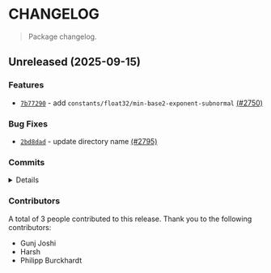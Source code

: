 # CHANGELOG

> Package changelog.

<section class="release" id="unreleased">

## Unreleased (2025-09-15)

<section class="features">

### Features

-   [`7b77290`](https://github.com/stdlib-js/stdlib/commit/7b7729066379e5ac5f56add760821ef1f62c6db8) - add `constants/float32/min-base2-exponent-subnormal` [(#2750)](https://github.com/stdlib-js/stdlib/pull/2750)

</section>

<!-- /.features -->

<section class="bug-fixes">

### Bug Fixes

-   [`2bd8dad`](https://github.com/stdlib-js/stdlib/commit/2bd8dad23915360136774f656edab87d017a2201) - update directory name [(#2795)](https://github.com/stdlib-js/stdlib/pull/2795)

</section>

<!-- /.bug-fixes -->

<section class="commits">

### Commits

<details>

-   [`f9651e6`](https://github.com/stdlib-js/stdlib/commit/f9651e6411b4ebd3c95dcc6b46c02e6d5be009fa) - **test:** use .strictEqual() instead of .equal() and fix lint errors _(by Philipp Burckhardt)_
-   [`9b9c746`](https://github.com/stdlib-js/stdlib/commit/9b9c7468b6c0c0d2575bbeedbee96c9bcee64b26) - **chore:** update test messages in `constants/float32` [(#6773)](https://github.com/stdlib-js/stdlib/pull/6773) _(by Harsh)_
-   [`4301694`](https://github.com/stdlib-js/stdlib/commit/43016945387e02d6396d33cb7134c62c977b7fd8) - **docs:** update related packages sections [(#4362)](https://github.com/stdlib-js/stdlib/pull/4362) _(by stdlib-bot)_
-   [`2bd8dad`](https://github.com/stdlib-js/stdlib/commit/2bd8dad23915360136774f656edab87d017a2201) - **fix:** update directory name [(#2795)](https://github.com/stdlib-js/stdlib/pull/2795) _(by Gunj Joshi)_
-   [`7b77290`](https://github.com/stdlib-js/stdlib/commit/7b7729066379e5ac5f56add760821ef1f62c6db8) - **feat:** add `constants/float32/min-base2-exponent-subnormal` [(#2750)](https://github.com/stdlib-js/stdlib/pull/2750) _(by Gunj Joshi)_

</details>

</section>

<!-- /.commits -->

<section class="contributors">

### Contributors

A total of 3 people contributed to this release. Thank you to the following contributors:

-   Gunj Joshi
-   Harsh
-   Philipp Burckhardt

</section>

<!-- /.contributors -->

</section>

<!-- /.release -->

